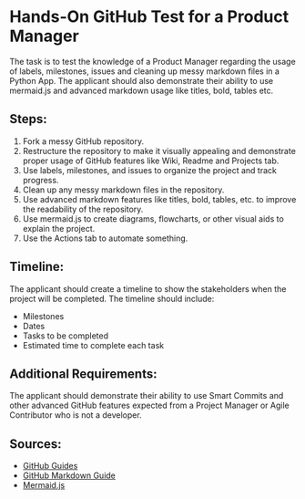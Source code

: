 # Hands-On GitHub Test for a Product Manager
The task is to test the knowledge of a Product Manager regarding the usage of labels, milestones, issues and cleaning up messy markdown files in a Python App. The applicant should also demonstrate their ability to use mermaid.js and advanced markdown usage like titles, bold, tables etc.
## Steps:
1. Fork a messy GitHub repository.
2. Restructure the repository to make it visually appealing and demonstrate proper usage of GitHub features like Wiki, Readme and Projects tab.
3. Use labels, milestones, and issues to organize the project and track progress.
4. Clean up any messy markdown files in the repository.
5. Use advanced markdown features like titles, bold, tables, etc. to improve the readability of the repository.
6. Use mermaid.js to create diagrams, flowcharts, or other visual aids to explain the project.
7. Use the Actions tab to automate something.
## Timeline:
The applicant should create a timeline to show the stakeholders when the project will be completed. The timeline should include:
- Milestones
- Dates
- Tasks to be completed
- Estimated time to complete each task
## Additional Requirements:
The applicant should demonstrate their ability to use Smart Commits and other advanced GitHub features expected from a Project Manager or Agile Contributor who is not a developer.
## Sources:
- [GitHub Guides](https://guides.github.com/)
- [GitHub Markdown Guide](https://guides.github.com/features/mastering-markdown/)
- [Mermaid.js](https://mermaid-js.github.io/mermaid/)
